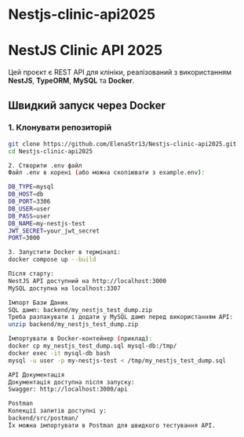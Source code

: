 # Nestjs-clinic-api2025

# NestJS Clinic API 2025 

Цей проєкт є REST API для клініки, реалізований з використанням **NestJS**, **TypeORM**, **MySQL** та **Docker**.

##  Швидкий запуск через Docker

### 1. Клонувати репозиторій

```bash
git clone https://github.com/ElenaStr13/Nestjs-clinic-api2025.git
cd Nestjs-clinic-api2025

2. Створити .env файл
Файл .env в корені (або можна скопіювати з example.env):

DB_TYPE=mysql
DB_HOST=db
DB_PORT=3306
DB_USER=user
DB_PASS=user
DB_NAME=my-nestjs-test
JWT_SECRET=your_jwt_secret
PORT=3000

3. Запустити Docker в терміналі:
docker compose up --build

Після старту:
NestJS API доступний на http://localhost:3000
MySQL доступна на localhost:3307

Імпорт Бази Даних
SQL дамп: backend/my_nestjs_test_dump.zip
Треба разпакувати і додати у MySQL дамп перед використанням API:
unzip backend/my_nestjs_test_dump.zip

Імпортувати в Docker-контейнер (приклад):
docker cp my_nestjs_test_dump.sql mysql-db:/tmp/
docker exec -it mysql-db bash
mysql -u user -p my-nestjs-test < /tmp/my_nestjs_test_dump.sql

API Документація
Документація доступна після запуску:
Swagger: http://localhost:3000/api

Postman
Колекції запитів доступні у:
backend/src/postman/
Їх можна імпортувати в Postman для швидкого тестування API.
